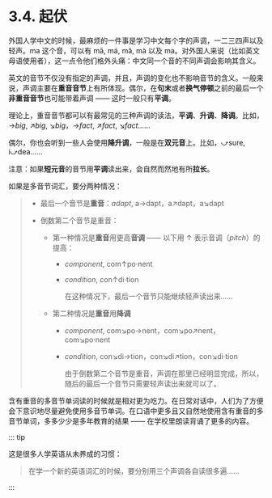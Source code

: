 # 3.4. 起伏

外国人学中文的时候，最麻烦的一件事是学习中文每个字的声调，一二三四声以及轻声。<span class="pho">ma</span> 这个音，可以有 <span class="pho">mā, má, mǎ, mà</span> 以及 <span class="pho">ma</span>。对外国人来说（比如英文母语使用者），这一点令他们格外头痛：中文同一个音的不同声调会影响其含义。

英文的音节不仅没有指定的声调，并且，声调的变化也不影响音节的含义。一般来说，声调主要在**重音音节**上有所体现。偶尔，在**句末**或者**换气停顿**之前的最后一个**非重音音节**也可能带着声调 —— 这时一般只有**平调**。

理论上，重音音节都可以有最常见的三种声调的读法，**平调**、**升调**、**降调**。比如，<span class="pho">→</span>*big*, <span class="pho">↗</span>*big*, <span class="pho">↘</span>*big*，<span class="pho">→</span>*fact*, <span class="pho">↗</span>*fact*, <span class="pho">↘</span>*fact*……

偶尔，你也会听到一些人会使用**降升调**，一般是在**双元音**上。比如，<span class="pho">⤻</span>sure, i<span class="pho">⤻</span>dea……

注意：如果**短元音**的音节用**平调**读出来，会自然而然地有所**拉长**。

如果是多音节词汇，要分两种情况：

> * 最后一个音节是**重音**：*adapt*, a<span class="pho">→</span>dapt，a<span class="pho">↗</span>dapt，a<span class="pho">↘</span>dapt
>
> * 倒数第二个音节是重音：
>
>   * 第一种情况是**重音**用更高**音调** —— 以下用 <span class="pho">↑</span> 表示音调（*pitch*）的提高：
>
>     * *component*, com<span class="pho">↑</span>po·nent
>
>     * *condition*, con<span class="pho">↑</span>di·tion
>
>       在这种情况下，最后一个音节只能继续轻声读出来……
>
>   * 第二种情况是**重音**用**降调**
>
>     * *component*, com<span class="pho">↘</span>po<span class="pho">→</span>nent，com<span class="pho">↘</span>po<span class="pho">↗</span>nent，com<span class="pho">↘</span>po·nent
>
>     * *condition*, con<span class="pho">↘</span>di<span class="pho">→</span>tion，con<span class="pho">↘</span>di<span class="pho">↗</span>tion，con<span class="pho">↘</span>di·tion
>
>       由于倒数第二个音节是重音，声调在那里已经明显完成，所以，随后的最后一个音节只需要轻声读出来就可以了。


含有重音的多音节单词读的时候就是相对更为吃力。在日常对话中，人们为了方便会下意识地尽量避免使用多音节单词。在口语中更多且又自然地使用含有重音的多音节单词，多多少少是多年教育的结果 —— 在学校里朗读背诵了更多的内容。



::: tip

这是很多人学英语从未养成的习惯：
> 在学一个新的英语词汇的时候，要分别用三个声调各自读很多遍……

:::